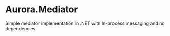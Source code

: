 # Aurora.Mediator
Simple mediator implementation in .NET with In-process messaging and no dependencies.

